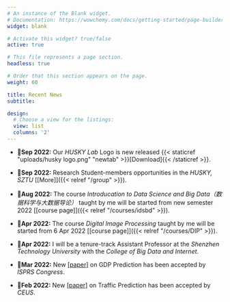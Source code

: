 ```yaml
---
# An instance of the Blank widget.
# Documentation: https://wowchemy.com/docs/getting-started/page-builder/
widget: blank

# Activate this widget? true/false
active: true

# This file represents a page section.
headless: true

# Order that this section appears on the page.
weight: 60

title: Recent News
subtitle: 

design:
  # Choose a view for the listings:
  view: list
  columns: '2'
---
```


- :mega:**Sep 2022:**  Our *HUSKY Lab* Logo is new released {{< staticref "uploads/husky logo.png" "newtab" >}}[Download]{{< /staticref >}}.

- :mega:**Sep 2022:**  Research Student-members opportunities in the *HUSKY, SZTU* [[More]]({{< relref "/group" >}}).

- :school:**Aug 2022:**  The course *Introducation to Data Science and Big Data（数据科学与大数据导论）* taught by me will be started from new semester 2022 [[course page]]({{< relref "/courses/idsbd" >}}).

- :school:**Apr 2022:**  The course *Digital Image Processing* taught by me will be started from 6 Apr 2022 [[course page]]({{< relref "/courses/DIP" >}}).

- :mega:**Apr 2022:**  I will be a tenure-track Assistant Professor at the *Shenzhen Technology University* with the *College of Big Data and Internet*.

- :page_with_curl:**Mar 2022:**  New [[paper]](https://www.isprs2022-nice.com/) on GDP Prediction has been accepted by *ISPRS Congress*.

- :page_with_curl:**Feb 2022:**  New [[paper]](https://www.sciencedirect.com/science/article/pii/S0198971522000205?via%3Dihub) on Traffic Prediction has been accepted by *CEUS*.

